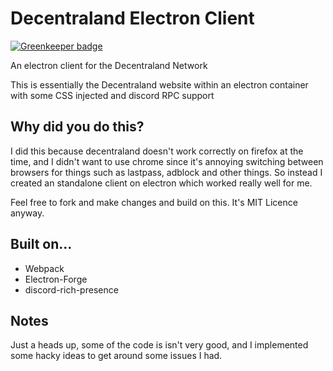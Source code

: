 # Decentraland Electron Client

[![Greenkeeper badge](https://badges.greenkeeper.io/PineappleIOnic/Decentraland-Electron-Client.svg)](https://greenkeeper.io/)

An electron client for the Decentraland Network

This is essentially the Decentraland website within an electron container with some CSS injected and discord RPC support

## Why did you do this?
I did this because decentraland doesn't work correctly on firefox at the time, and I didn't want to use chrome since it's annoying switching between browsers for things such as lastpass, adblock and other things. So instead I created an standalone client on electron which worked really well for me.

Feel free to fork and make changes and build on this.
It's MIT Licence anyway.

 ## 	Built on...
 + Webpack
 + Electron-Forge
 + discord-rich-presence
 
## Notes

Just a heads up, some of the code is isn't very good, and I implemented some hacky ideas to get around some issues I had.


